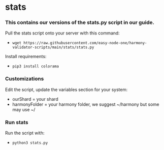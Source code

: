 # stats 
### This contains our versions of the stats.py script in our guide.
Pull the stats script onto your server with this command:
- `wget https://raw.githubusercontent.com/easy-node-one/harmony-validator-scripts/main/stats/stats.py`

Install requirements:
- `pip3 install colorama`

### Customizations
Edit the script, update the variables section for your system:
- ourShard = your shard
- harmonyFolder = your harmony folder, we suggest ~/harmony but some may use ~/

### Run stats
Run the script with:
- `python3 stats.py`
